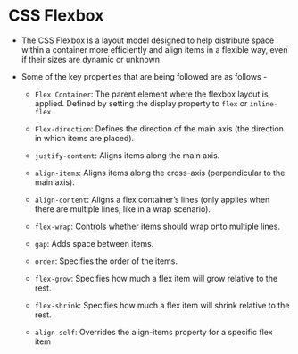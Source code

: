 # CSS Flexbox

- The CSS Flexbox is a layout model designed to help distribute space within a container more efficiently and align items in a flexible way, even if their sizes are dynamic or unknown

- Some of the key properties that are being followed are as follows -

  - `Flex Container`: The parent element where the flexbox layout is applied. Defined by setting the display property to `flex` or `inline-flex`

  - `Flex-direction`: Defines the direction of the main axis (the direction in which items are placed).

  - `justify-content`: Aligns items along the main axis.

  - `align-items`: Aligns items along the cross-axis (perpendicular to the main axis).

  - `align-content`: Aligns a flex container’s lines (only applies when there are multiple lines, like in a wrap scenario).

  - `flex-wrap`: Controls whether items should wrap onto multiple lines.

  - `gap`: Adds space between items.

  - `order`: Specifies the order of the items.

  - `flex-grow`: Specifies how much a flex item will grow relative to the rest.

  - `flex-shrink`: Specifies how much a flex item will shrink relative to the rest.

  - `align-self`: Overrides the align-items property for a specific flex item
